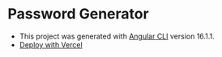 # Password Generator

- This project was generated with [Angular CLI](https://github.com/angular/angular-cli) version 16.1.1.
- [Deploy with Vercel](https://password-generator-eta-one.vercel.app)
